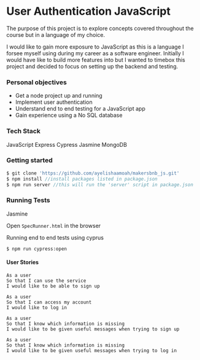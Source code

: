 # User Authentication JavaScript

The purpose of this project is to explore concepts covered throughout the course but in a language of my choice.

I would like to gain more exposure to JavaScript as this is a language I forsee myself using during my career as a software engineer. Initially I would have like to build more features into but I wanted to timebox this project and decided to focus on setting up the backend and testing.

### Personal objectives
* Get a node project up and running
* Implement user authentication
* Understand end to end testing for a JavaScript app
* Gain experience using a No SQL database

### Tech Stack
JavaScript
Express
Cypress
Jasmine
MongoDB

### Getting started
```js
$ git clone 'https://github.com/ayelishaamoah/makersbnb_js.git'
$ npm install //install packages listed in package.json
$ npm run server //this will run the 'server' script in package.json
```

### Running Tests
Jasmine

Open ```SpecRunner.html``` in the browser

Running end to end tests using cyprus
``` 
$ npm run cypress:open 
```


#### User Stories
```
As a user
So that I can use the service
I would like to be able to sign up

As a user
So that I can access my account
I would like to log in

As a user
So that I know which information is missing
I would like to be given useful messages when trying to sign up

As a user
So that I know which information is missing
I would like to be given useful messages when trying to log in
```
